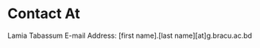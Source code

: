 <html lang="en">
  
  <head>
    <title> Contact | Lamia Tabassum </title>
    <link rel="stylesheet" href="style.css">
  </head>
  
  <body>
    <h1> Contact At </h1>
    Lamia Tabassum
    E-mail Address: [first name].[last name][at]g.bracu.ac.bd
  </body>
  
</html>
